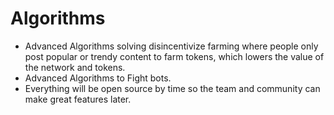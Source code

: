 # Algorithms



* Advanced Algorithms solving disincentivize farming where people only post popular or trendy content to farm tokens, which lowers the value of the network and tokens.
* Advanced Algorithms to Fight bots.
* Everything will be open source by time so the team and community can make great features later.

